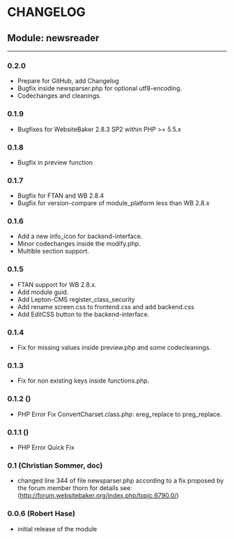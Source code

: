# CHANGELOG
## Module: newsreader

------------------------------------------------------------------------------------------
### 0.2.0
- Prepare for GitHub, add Changelog
- Bugfix inside newsparser.php for optional utf8-encoding.
- Codechanges and cleanings.

### 0.1.9
- Bugfixes for WebsiteBaker 2.8.3 SP2 within PHP >= 5.5.x

### 0.1.8
- Bugfix in preview function
    
### 0.1.7
- Bugfix for FTAN and WB 2.8.4
- Bugfix for version-compare of module_platform less than WB 2.8.x

### 0.1.6
- Add a new info_icon for backend-interface.
- Minor codechanges inside the modify.php.
- Multible section support.
     
### 0.1.5
- FTAN support for WB 2.8.x.
- Add module guid.
- Add Lepton-CMS register_class_security
- Add rename screen.css to frontend.css and add backend.css
- Add EditCSS button to the backend-interface.
### 0.1.4
- Fix for missing values inside preview.php and some codecleanings.

### 0.1.3
- Fix for non existing keys inside functions.php.

### 0.1.2  ()
- PHP Error Fix ConvertCharset.class.php: ereg_replace to preg_replace.

### 0.1.1  ()
- PHP Error Quick Fix

### 0.1  (Christian Sommer, doc)
- changed line 344 of file newsparser.php according to a fix proposed by the forum member thorn 
	   for details see: (http://forum.websitebaker.org/index.php/topic,6790.0/)

### 0.0.6  (Robert Hase)
- initial release of the module
